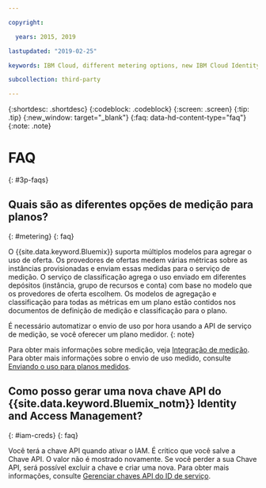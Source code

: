 ```yaml
---

copyright:

  years: 2015, 2019

lastupdated: "2019-02-25"

keywords: IBM Cloud, different metering options, new IBM Cloud Identity, faqs 

subcollection: third-party

---
```


{:shortdesc: .shortdesc}
{:codeblock: .codeblock}
{:screen: .screen}
{:tip: .tip}
{:new_window: target="_blank"}
{:faq: data-hd-content-type="faq"}
{:note: .note}

# FAQ
{: #3p-faqs}

## Quais são as diferentes opções de medição para planos?
{: #metering}
{: faq}

O {{site.data.keyword.Bluemix}} suporta múltiplos modelos para agregar o uso de oferta. Os provedores de ofertas medem várias métricas sobre as instâncias provisionadas e enviam essas medidas para o serviço de medição. O serviço de classificação agrega o uso enviado em diferentes depósitos (instância, grupo de recursos e conta) com base no modelo que os provedores de oferta escolhem. Os modelos de agregação e classificação para todas as métricas em um plano estão contidos nos documentos de definição de medição e classificação para o plano.

É necessário automatizar o envio de uso por hora usando a API de serviço de medição, se você oferecer um plano medidor.
{: note}

Para obter mais informações sobre medição, veja [Integração de medição](/docs/third-party?topic=third-party-meteringintera#meteringintera). Para obter mais informações sobre o envio de uso medido, consulte
[Enviando o uso para planos medidos](/docs/third-party?topic=third-party-submitusage#submitusage).

## Como posso gerar uma nova chave API do {{site.data.keyword.Bluemix_notm}} Identity and Access Management?
{: #iam-creds}
{: faq}

Você terá a chave API quando ativar o IAM. É crítico que você salve a Chave API. O valor não é mostrado novamente. Se você perder a sua Chave API, será possível excluir a chave e criar uma nova. Para obter mais informações, consulte [Gerenciar chaves API do ID de
serviço](/docs/iam?topic=iam-serviceidapikeys#serviceidapikeys). 


